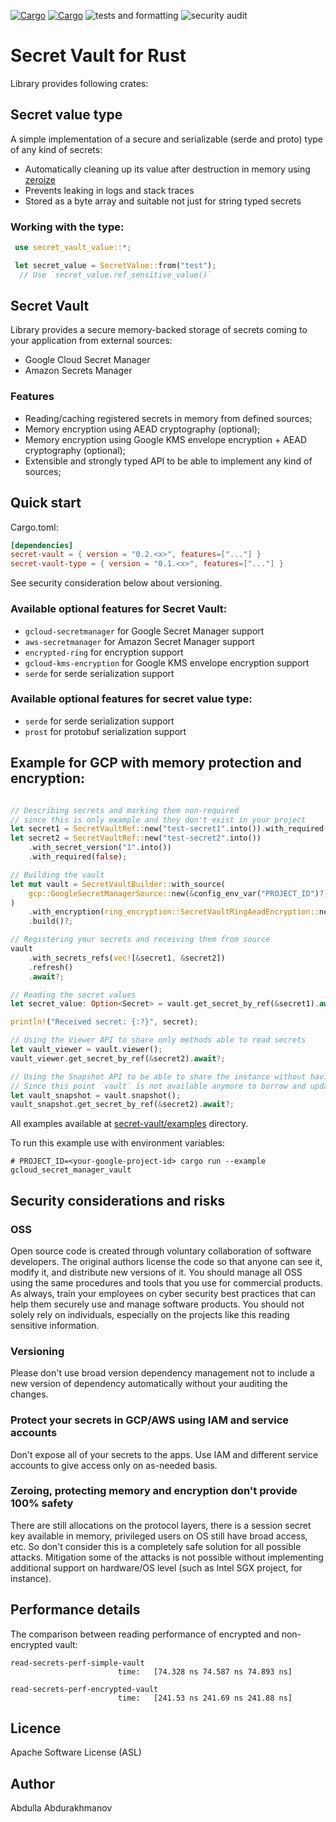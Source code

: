 [![Cargo](https://img.shields.io/crates/v/secret-vault.svg)](https://crates.io/crates/secret-vault)
[![Cargo](https://img.shields.io/crates/v/secret-vault-value.svg)](https://crates.io/crates/secret-vault-value)
![tests and formatting](https://github.com/abdolence/secret-vault-rs/workflows/tests%20&amp;%20formatting/badge.svg)
![security audit](https://github.com/abdolence/secret-vault-rs/workflows/security%20audit/badge.svg)

# Secret Vault for Rust

Library provides following crates:

## Secret value type
A simple implementation of a secure and serializable (serde and proto) type
of any kind of secrets:
 - Automatically cleaning up its value after destruction in memory using [zeroize](https://docs.rs/zeroize/latest/zeroize/)
 - Prevents leaking in logs and stack traces
 - Stored as a byte array and suitable not just for string typed secrets

### Working with the type:

```rust
 use secret_vault_value::*;

 let secret_value = SecretValue::from("test");
  // Use `secret_value.ref_sensitive_value()`
```

## Secret Vault 

Library provides a secure memory-backed storage of secrets coming to your application from external sources:
 - Google Cloud Secret Manager
 - Amazon Secrets Manager

### Features
- Reading/caching registered secrets in memory from defined sources;
- Memory encryption using AEAD cryptography (optional);
- Memory encryption using Google KMS envelope encryption + AEAD cryptography (optional);
- Extensible and strongly typed API to be able to implement any kind of sources;

## Quick start

Cargo.toml:
```toml
[dependencies]
secret-vault = { version = "0.2.<x>", features=["..."] }
secret-vault-type = { version = "0.1.<x>", features=["..."] }
```
See security consideration below about versioning.

### Available optional features for Secret Vault:
- `gcloud-secretmanager` for Google Secret Manager support
- `aws-secretmanager` for Amazon Secret Manager support
- `encrypted-ring` for encryption support
- `gcloud-kms-encryption` for Google KMS envelope encryption support
- `serde` for serde serialization support

### Available optional features for secret value type:
- `serde` for serde serialization support
- `prost` for protobuf serialization support


## Example for GCP with memory protection and encryption:
```rust

// Describing secrets and marking them non-required
// since this is only example and they don't exist in your project
let secret1 = SecretVaultRef::new("test-secret1".into()).with_required(false);
let secret2 = SecretVaultRef::new("test-secret2".into())
    .with_secret_version("1".into())
    .with_required(false);

// Building the vault
let mut vault = SecretVaultBuilder::with_source(
    gcp::GoogleSecretManagerSource::new(&config_env_var("PROJECT_ID")?).await?,
)
    .with_encryption(ring_encryption::SecretVaultRingAeadEncryption::new()?)
    .build()?;

// Registering your secrets and receiving them from source
vault
    .with_secrets_refs(vec![&secret1, &secret2])
    .refresh()
    .await?;

// Reading the secret values
let secret_value: Option<Secret> = vault.get_secret_by_ref(&secret1).await?;

println!("Received secret: {:?}", secret);

// Using the Viewer API to share only methods able to read secrets
let vault_viewer = vault.viewer();
vault_viewer.get_secret_by_ref(&secret2).await?;

// Using the Snapshot API to be able to share the instance without having to store `vault`
// Since this point `vault` is not available anymore to borrow and update secrets
let vault_snapshot = vault.snapshot();
vault_snapshot.get_secret_by_ref(&secret2).await?;

```

All examples available at [secret-vault/examples](secret-vault/examples) directory.

To run this example use with environment variables:
```
# PROJECT_ID=<your-google-project-id> cargo run --example gcloud_secret_manager_vault
```

## Security considerations and risks

### OSS
Open source code is created through voluntary collaboration of software developers.
The original authors license the code so that anyone can see it, modify it, and
distribute new versions of it.
You should manage all OSS using the same procedures and tools that you use for
commercial products. As always, train your employees on
cyber security best practices that can help them securely 
use and manage software products.
You should not solely rely on individuals, especially on the projects like this
reading sensitive information.

### Versioning
Please don't use broad version dependency management not to include
a new version of dependency automatically without your auditing the changes.

### Protect your secrets in GCP/AWS using IAM and service accounts
Don't expose all of your secrets to the apps. 
Use IAM and different service accounts to give access only on as-needed basis.

### Zeroing, protecting memory and encryption don't provide 100% safety
There are still allocations on the protocol layers, there is
a session secret key available in memory, privileged users on OS still
have broad access, etc.
So don't consider this is a completely safe solution for all possible attacks.
Mitigation some of the attacks is not possible without implementing
additional support on hardware/OS level (such as Intel SGX project, for instance).

## Performance details

The comparison between reading performance of encrypted and non-encrypted vault:

```
read-secrets-perf-simple-vault
                        time:   [74.328 ns 74.587 ns 74.893 ns]

read-secrets-perf-encrypted-vault
                        time:   [241.53 ns 241.69 ns 241.88 ns]
```

## Licence
Apache Software License (ASL)

## Author
Abdulla Abdurakhmanov
